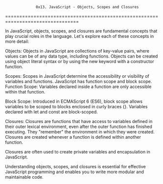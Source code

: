                   0x13. JavaScript - Objects, Scopes and Closures
================================================================================


In JavaScript, objects, scopes, and closures are fundamental concepts that play crucial roles in the language. Let's explore each of these concepts in more detail:

Objects:
Objects in JavaScript are collections of key-value pairs, where values can be of any data type, including functions. Objects can be created using object literal syntax or by using the new keyword with a constructor function.

Scopes:
Scopes in JavaScript determine the accessibility or visibility of variables and functions. JavaScript has function scope and block scope.
Function Scope: Variables declared inside a function are only accessible within that function.

Block Scope: Introduced in ECMAScript 6 (ES6), block scope allows variables to be scoped to blocks enclosed in curly braces {}. Variables declared with let and const are block-scoped.

Closures:
Closures are functions that have access to variables defined in their outer lexical environment, even after the outer function has finished executing. They "remember" the environment in which they were created. Closures are created whenever a function is defined within another function. 

Closures are often used to create private variables and encapsulation in JavaScript.

Understanding objects, scopes, and closures is essential for effective JavaScript programming and enables you to write more modular and maintainable code.
